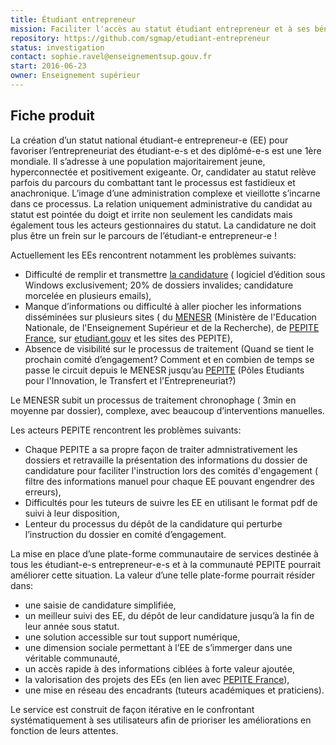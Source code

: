 ```yaml
---
title: Étudiant entrepreneur
mission: Faciliter l'accès au statut étudiant entrepreneur et à ses bénéfices.
repository: https://github.com/sgmap/etudiant-entrepreneur
status: investigation
contact: sophie.ravel@enseignementsup.gouv.fr
start: 2016-06-23
owner: Enseignement supérieur
---
```


## Fiche produit

La création d’un statut national étudiant-e entrepreneur-e (EE) pour favoriser l’entrepreneuriat des étudiant-e-s et des diplômé-e-s est une 1ère mondiale. Il s’adresse à une population majoritairement jeune, hyperconnectée et positivement exigeante. Or, candidater au statut relève parfois du parcours du combattant tant le processus est fastidieux et anachronique. L’image d’une administration complexe et vieillotte s’incarne dans ce processus. La relation uniquement administrative du candidat au statut est pointée du doigt et irrite non seulement les candidats mais également tous les acteurs gestionnaires du statut.
La candidature ne doit plus être un frein sur le parcours de l’étudiant-e entrepreneur-e !

Actuellement les EEs rencontrent notamment les problèmes suivants:
- Difficulté de remplir et transmettre [la candidature](http://media.etudiant.gouv.fr/file/Statut/01/0/candidature-snee-2016-17_ori_581010.pdf) ( logiciel d’édition sous Windows exclusivement; 20% de dossiers invalides; candidature morcelée en plusieurs emails),
- Manque d’informations ou difficulté à aller piocher les informations disséminées sur plusieurs sites ( du [MENESR](http://www.enseignementsup-recherche.gouv.fr/cid79926/statut-national-etudiant-entrepreneur.html) (Ministère de l'Education Nationale, de l'Enseignement Supérieur et de la Recherche), de [PEPITE France](http://www.pepite-france.fr/), sur [etudiant.gouv](http://www.etudiant.gouv.fr/pid33854/entrepreneuriat-etudiant.html) et les sites des PEPITE),
- Absence de visibilité sur le processus de traitement (Quand se tient le prochain comité d’engagement? Comment et en combien de temps se passe le circuit depuis le MENESR jusqu’au [PEPITE](http://www.enseignementsup-recherche.gouv.fr/cid79223/pepite-poles-etudiants-pour-innovation-transfert-entrepreneuriat.html) (Pôles Etudiants pour l'Innovation, le Transfert et l'Entrepreneuriat?)  

Le MENESR subit un processus de traitement chronophage ( 3min en moyenne par dossier), complexe, avec beaucoup d’interventions manuelles. 

Les acteurs PEPITE rencontrent les problèmes suivants:
- Chaque PEPITE a sa propre façon de traiter admnistrativement les dossiers et retravaille la présentation des informations du dossier de candidature pour faciliter l'instruction lors des comités d'engagement ( filtre des informations manuel pour chaque EE pouvant engendrer des erreurs),
- Difficultés pour les tuteurs de suivre les EE en utilisant le format pdf de suivi à leur disposition,
- Lenteur du processus du dépôt de la candidature qui perturbe l’instruction du dossier en comité d’engagement.

La mise en place d’une plate-forme communautaire de services destinée à tous les étudiant-e-s entrepreneur-e-s et à la communauté PEPITE pourrait améliorer cette situation. La valeur d’une telle plate-forme pourrait résider dans:
- une saisie de candidature simplifiée,
- un meilleur suivi des EE, du dépôt de leur candidature jusqu’à la fin de leur année sous statut.
- une solution accessible sur tout support numérique,
- une dimension sociale permettant à l’EE de s’immerger dans une véritable communauté,
- un accès rapide à des informations ciblées à forte valeur ajoutée,
- la valorisation des projets des EEs (en lien avec [PEPITE France](http://www.pepite-france.fr/)),
- une mise en réseau des encadrants (tuteurs académiques et praticiens).


Le service est construit de façon itérative en le confrontant systématiquement à ses utilisateurs afin de prioriser les améliorations en fonction de leurs attentes.  
